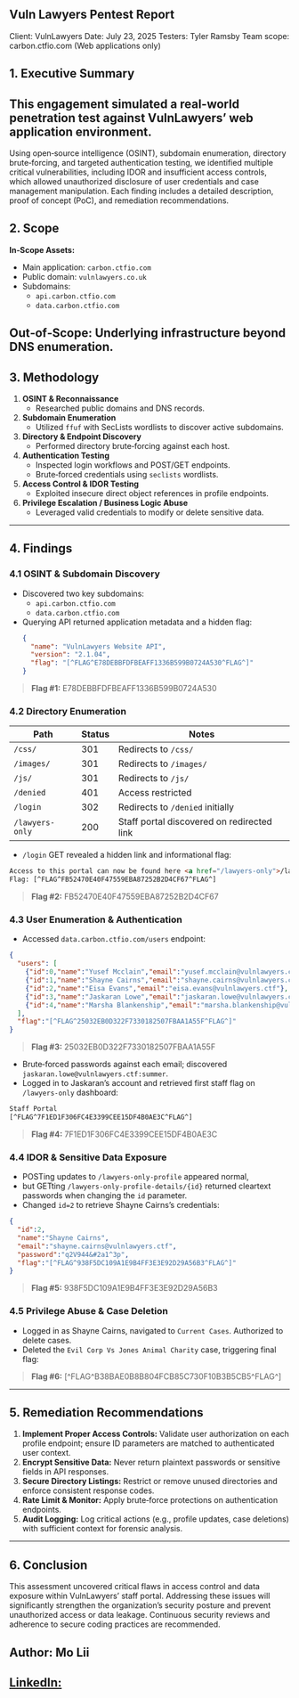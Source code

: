 ## Vuln Lawyers Pentest Report

 Client: VulnLawyers
 Date: July 23, 2025
 Testers: Tyler Ramsby Team
 scope: carbon.ctfio.com (Web applications only)

## 1. Executive Summary

## This engagement simulated a real-world penetration test against VulnLawyers’ web application environment. 
Using open‑source intelligence (OSINT), subdomain enumeration, directory brute‑forcing, and targeted authentication testing, 
we identified multiple critical vulnerabilities, including IDOR and insufficient access controls, 
which allowed unauthorized disclosure of user credentials and case management manipulation.
Each finding includes a detailed description, proof of concept (PoC), and remediation recommendations.

## 2. Scope

**In‑Scope Assets:**

- Main application: `carbon.ctfio.com`
- Public domain: `vulnlawyers.co.uk`
- Subdomains:
  - `api.carbon.ctfio.com`
  - `data.carbon.ctfio.com`

## **Out‑of‑Scope:** Underlying infrastructure beyond DNS enumeration.

## 3. Methodology

1. **OSINT & Reconnaissance**
   - Researched public domains and DNS records.
2. **Subdomain Enumeration**
   - Utilized `ffuf` with SecLists wordlists to discover active subdomains.
3. **Directory & Endpoint Discovery**
   - Performed directory brute‑forcing against each host.
4. **Authentication Testing**
   - Inspected login workflows and POST/GET endpoints.
   - Brute‑forced credentials using `seclists` wordlists.
5. **Access Control & IDOR Testing**
   - Exploited insecure direct object references in profile endpoints.
6. **Privilege Escalation / Business Logic Abuse**
   - Leveraged valid credentials to modify or delete sensitive data.

---

## 4. Findings

### 4.1 OSINT & Subdomain Discovery

- Discovered two key subdomains:
  - `api.carbon.ctfio.com`
  - `data.carbon.ctfio.com`
- Querying API returned application metadata and a hidden flag:
  ```json
  {
    "name": "VulnLawyers Website API",
    "version": "2.1.04",
    "flag": "[^FLAG^E78DEBBFDFBEAFF1336B599B0724A530^FLAG^]"
  }
  ```

> **Flag #1:** E78DEBBFDFBEAFF1336B599B0724A530

### 4.2 Directory Enumeration

| Path            | Status | Notes                                      |
| --------------- | ------ | ------------------------------------------ |
| `/css/`         | 301    | Redirects to `/css/`                       |
| `/images/`      | 301    | Redirects to `/images/`                    |
| `/js/`          | 301    | Redirects to `/js/`                        |
| `/denied`       | 401    | Access restricted                          |
| `/login`        | 302    | Redirects to `/denied` initially           |
| `/lawyers-only` | 200    | Staff portal discovered on redirected link |

- `/login` GET revealed a hidden link and informational flag:

```html
Access to this portal can now be found here <a href="/lawyers-only">/lawyers-only</a>
Flag: [^FLAG^FB52470E40F47559EBA87252B2D4CF67^FLAG^]
```

> **Flag #2:** FB52470E40F47559EBA87252B2D4CF67

### 4.3 User Enumeration & Authentication

- Accessed `data.carbon.ctfio.com/users` endpoint:

```json
{
  "users": [
    {"id":0,"name":"Yusef Mcclain","email":"yusef.mcclain@vulnlawyers.ctf"},
    {"id":1,"name":"Shayne Cairns","email":"shayne.cairns@vulnlawyers.ctf"},
    {"id":2,"name":"Eisa Evans","email":"eisa.evans@vulnlawyers.ctf"},
    {"id":3,"name":"Jaskaran Lowe","email":"jaskaran.lowe@vulnlawyers.ctf"},
    {"id":4,"name":"Marsha Blankenship","email":"marsha.blankenship@vulnlawyers.ctf"}
  ],
  "flag":"[^FLAG^25032EB0D322F7330182507FBAA1A55F^FLAG^]"
}
```

> **Flag #3:** 25032EB0D322F7330182507FBAA1A55F

- Brute‑forced passwords against each email; discovered `jaskaran.lowe@vulnlawyers.ctf:summer`.
- Logged in to Jaskaran’s account and retrieved first staff flag on `/lawyers-only` dashboard:

```html
Staff Portal
[^FLAG^7F1ED1F306FC4E3399CEE15DF4B0AE3C^FLAG^]
```

> **Flag #4:** 7F1ED1F306FC4E3399CEE15DF4B0AE3C

### 4.4 IDOR & Sensitive Data Exposure

- POSTing updates to `/lawyers-only-profile` appeared normal,
- but GETting `/lawyers-only-profile-details/{id}` returned cleartext passwords when changing the `id` parameter.
- Changed `id=2` to retrieve Shayne Cairns’s credentials:

```json
{
  "id":2,
  "name":"Shayne Cairns",
  "email":"shayne.cairns@vulnlawyers.ctf",
  "password":"q2V944&#2a1^3p",
  "flag":"[^FLAG^938F5DC109A1E9B4FF3E3E92D29A56B3^FLAG^]"
}
```

> **Flag #5:** 938F5DC109A1E9B4FF3E3E92D29A56B3

### 4.5 Privilege Abuse & Case Deletion

- Logged in as Shayne Cairns, navigated to `Current Cases`. Authorized to delete cases.
- Deleted the `Evil Corp Vs Jones Animal Charity` case, triggering final flag:

> **Flag #6:** [^FLAG^B38BAE0B8B804FCB85C730F10B3B5CB5^FLAG^]

---

## 5. Remediation Recommendations

1. **Implement Proper Access Controls:** Validate user authorization on each profile endpoint; ensure ID parameters are matched to authenticated user context.
2. **Encrypt Sensitive Data:** Never return plaintext passwords or sensitive fields in API responses.
3. **Secure Directory Listings:** Restrict or remove unused directories and enforce consistent response codes.
4. **Rate Limit & Monitor:** Apply brute‑force protections on authentication endpoints.
5. **Audit Logging:** Log critical actions (e.g., profile updates, case deletions) with sufficient context for forensic analysis.

---

## 6. Conclusion

This assessment uncovered critical flaws in access control and data exposure within VulnLawyers’ staff portal. 
Addressing these issues will significantly strengthen the organization’s security posture and prevent unauthorized access or data leakage. 
Continuous security reviews and adherence to secure coding practices are recommended.

## Author: Mo Lii
## [LinkedIn:](https://www.linkedin.com/in/mahamud-abdirahman-151493375/)
